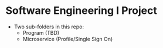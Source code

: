 # Software Engineering I Project

* Two sub-folders in this repo:
  * Program (TBD)
  * Microservice (Profile/Single Sign On)
